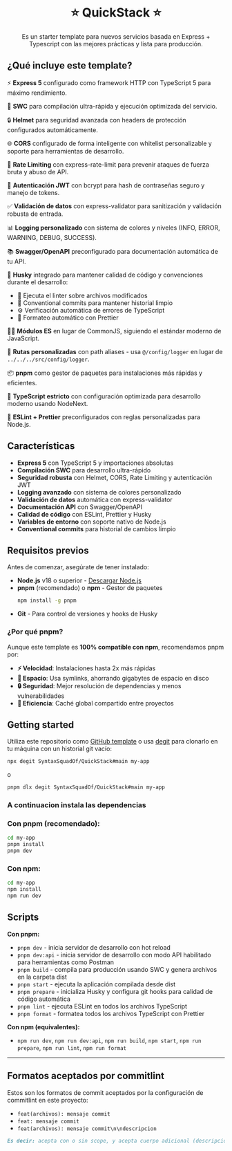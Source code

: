 <h1 align="center">⭐ QuickStack ⭐</h1>

<p align="center">
  Es un starter template para nuevos servicios basada en Express + Typescript con las mejores prácticas y lista para producción.
</p>

## ¿Qué incluye este template?

⚡️ **Express 5** configurado como framework HTTP con TypeScript 5 para máximo rendimiento.

👷 **SWC** para compilación ultra-rápida y ejecución optimizada del servicio.

🔒 **Helmet** para seguridad avanzada con headers de protección configurados automáticamente.

🌐 **CORS** configurado de forma inteligente con whitelist personalizable y soporte para herramientas de desarrollo.

🚦 **Rate Limiting** con express-rate-limit para prevenir ataques de fuerza bruta y abuso de API.

🔐 **Autenticación JWT** con bcrypt para hash de contraseñas seguro y manejo de tokens.

✅ **Validación de datos** con express-validator para sanitización y validación robusta de entrada.

📊 **Logging personalizado** con sistema de colores y niveles (INFO, ERROR, WARNING, DEBUG, SUCCESS).

📚 **Swagger/OpenAPI** preconfigurado para documentación automática de tu API.

🐶 **Husky** integrado para mantener calidad de código y convenciones durante el desarrollo:

- 💅 Ejecuta el linter sobre archivos modificados
- 💬 Conventional commits para mantener historial limpio
- ⚙️ Verificación automática de errores de TypeScript
- 🎨 Formateo automático con Prettier

🐦‍🔥 **Módulos ES** en lugar de CommonJS, siguiendo el estándar moderno de JavaScript.

📌 **Rutas personalizadas** con path aliases - usa `@/config/logger` en lugar de `../../../src/config/logger`.

📦 **pnpm** como gestor de paquetes para instalaciones más rápidas y eficientes.

🎯 **TypeScript estricto** con configuración optimizada para desarrollo moderno usando NodeNext.

🔧 **ESLint + Prettier** preconfigurados con reglas personalizadas para Node.js.

## Características

- **Express 5** con TypeScript 5 y importaciones absolutas
- **Compilación SWC** para desarrollo ultra-rápido
- **Seguridad robusta** con Helmet, CORS, Rate Limiting y autenticación JWT
- **Logging avanzado** con sistema de colores personalizado
- **Validación de datos** automática con express-validator
- **Documentación API** con Swagger/OpenAPI
- **Calidad de código** con ESLint, Prettier y Husky
- **Variables de entorno** con soporte nativo de Node.js
- **Conventional commits** para historial de cambios limpio

## Requisitos previos

Antes de comenzar, asegúrate de tener instalado:

- **Node.js** v18 o superior - [Descargar Node.js](https://nodejs.org/)
- **pnpm** (recomendado) o **npm** - Gestor de paquetes
  ```bash
  npm install -g pnpm
  ```
- **Git** - Para control de versiones y hooks de Husky

### ¿Por qué pnpm?

Aunque este template es **100% compatible con npm**, recomendamos pnpm por:

- **⚡ Velocidad**: Instalaciones hasta 2x más rápidas
- **💾 Espacio**: Usa symlinks, ahorrando gigabytes de espacio en disco
- **🔒 Seguridad**: Mejor resolución de dependencias y menos vulnerabilidades
- **🎯 Eficiencia**: Caché global compartido entre proyectos

## Getting started

Utiliza este repositorio como [GitHub template](https://github.com/SyntaxSquadOf/QuickStack/generate) o usa [degit](https://github.com/Rich-Harris/degit) para clonarlo en tu máquina con un historial git vacío:

```bash
npx degit SyntaxSquadOf/QuickStack#main my-app
```

o

```bash
pnpm dlx degit SyntaxSquadOf/QuickStack#main my-app
```

### A continuacion instala las dependencias

### Con pnpm (recomendado):

```bash
cd my-app
pnpm install
pnpm dev
```

### Con npm:

```bash
cd my-app
npm install
npm run dev
```

## Scripts

**Con pnpm:**

- `pnpm dev` - inicia servidor de desarrollo con hot reload
- `pnpm dev:api` - inicia servidor de desarrollo con modo API habilitado para herramientas como Postman
- `pnpm build` - compila para producción usando SWC y genera archivos en la carpeta dist
- `pnpm start` - ejecuta la aplicación compilada desde dist
- `pnpm prepare` - inicializa Husky y configura git hooks para calidad de código automática
- `pnpm lint` - ejecuta ESLint en todos los archivos TypeScript
- `pnpm format` - formatea todos los archivos TypeScript con Prettier

**Con npm (equivalentes):**

- `npm run dev`, `npm run dev:api`, `npm run build`, `npm start`, `npm run prepare`, `npm run lint`, `npm run format`

---

## Formatos aceptados por commitlint

Estos son los formatos de commit aceptados por la configuración de commitlint en este proyecto:

- `feat(archivos): mensaje commit`
- `feat: mensaje commit`
- `feat(archivos): mensaje commit\n\ndescripcion`

```markdown
Es decir: acepta con o sin scope, y acepta cuerpo adicional (descripcion)
```


